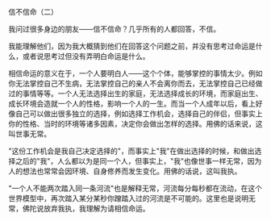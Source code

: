 信不信命（二）

我问过很多身边的朋友――信不信命？几乎所有的人都回答，不信。

我能理解他们，因为我大概猜到他们在回答这个问题之前，并没有思考过命运是什么，或者说思考过但没有弄明白命运是什么。

相信命运的意义在于，一个人要明白人――这个个体，能够掌控的事情太少。例如你无法掌控自己不生病，无法掌控自己的亲人不会离你而去，无法掌控自己已经做过的事情等等。一个人无法选择出生的家庭，无法选择成长的环境，而家庭出生、成长环境会造就一个人的性格，影响一个人的一生。而当一个人成年以后，看上好像自己可以做出很多独立的选择，例如选择工作机会，选择自己的伴侣，但事实上你的性格、当时的环境等诸多因素，决定你会做出怎样的选择。用佛的话来说，这叫世事无常。

"这份工作机会是我自己决定选择的"，而事实上"我"在做出选择的时候，和做出选择之后的"我"，人么都以为是同一个人，但事实上，"我"也像世事一样无常，因为人的想法也常常会因环境、自身修养而发生变化。用佛的话说，这叫我执。

"一个人不能两次踏入同一条河流"也是解释无常，河流每分每秒都在流动，在这个世界模型中，再次踏入某分某秒你蹭踏入过的河流是不可能的。这里也是说明无常，佛陀说放弃我执，我理解为请相信命运。